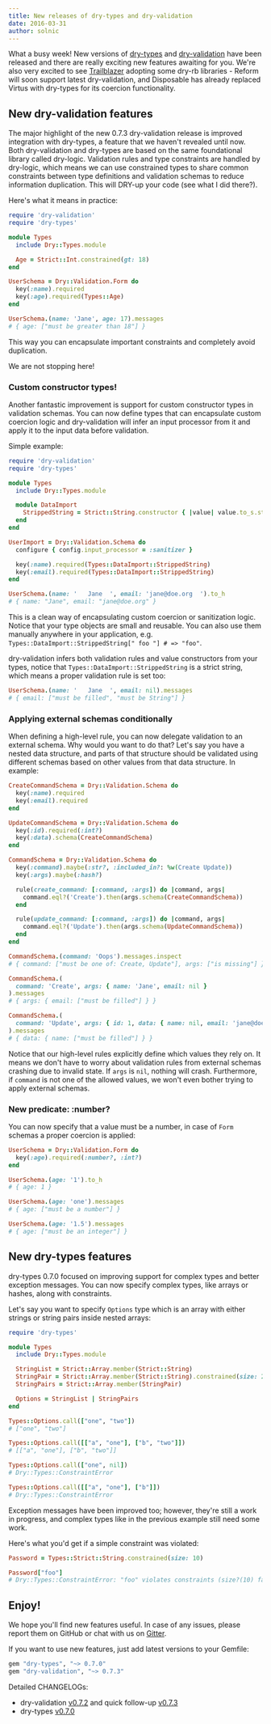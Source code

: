 ```yaml
---
title: New releases of dry-types and dry-validation
date: 2016-03-31
author: solnic
---
```


What a busy week! New versions of [dry-types](http://dry-rb.org/gems/dry-types) and [dry-validation](http://dry-rb.org/gems/dry-types) have been released and there are really exciting new features awaiting for you. We're also very excited to see [Trailblazer](http://trailblazer.to) adopting some dry-rb libraries - Reform will soon support latest dry-validation, and Disposable has already replaced Virtus with dry-types for its coercion functionality.

## New dry-validation features

The major highlight of the new 0.7.3 dry-validation release is improved integration with dry-types, a feature that we haven't revealed until now. Both dry-validation and dry-types are based on the same foundational library called dry-logic. Validation rules and type constraints are handled by dry-logic, which means we can use constrained types to share common constraints between type definitions and validation schemas to reduce information duplication. This will DRY-up your code (see what I did there?).

Here's what it means in practice:

``` ruby
require 'dry-validation'
require 'dry-types'

module Types
  include Dry::Types.module

  Age = Strict::Int.constrained(gt: 18)
end

UserSchema = Dry::Validation.Form do
  key(:name).required
  key(:age).required(Types::Age)
end

UserSchema.(name: 'Jane', age: 17).messages
# { age: ["must be greater than 18"] }
```

This way you can encapsulate important constraints and completely avoid duplication.

We are not stopping here!

### Custom constructor types!

Another fantastic improvement is support for custom constructor types in validation schemas. You can now define types that can encapsulate custom coercion logic and dry-validation will infer an input processor from it and apply it to the input data before validation.

Simple example:

``` ruby
require 'dry-validation'
require 'dry-types'

module Types
  include Dry::Types.module

  module DataImport
    StrippedString = Strict::String.constructor { |value| value.to_s.strip }
  end
end

UserImport = Dry::Validation.Schema do
  configure { config.input_processor = :sanitizer }

  key(:name).required(Types::DataImport::StrippedString)
  key(:email).required(Types::DataImport::StrippedString)
end

UserSchema.(name: '   Jane  ', email: 'jane@doe.org  ').to_h
# { name: "Jane", email: "jane@doe.org" }
```

This is a clean way of encapsulating custom coercion or sanitization logic. Notice that your type objects are small and reusable. You can also use them manually anywhere in your application, e.g. `Types::DataImport::StrippedString[" foo "] # => "foo"`.

dry-validation infers both validation rules and value constructors from your types, notice that `Types::DataImport::StrippedString` is a strict string, which means a proper validation rule is set too:

``` ruby
UserSchema.(name: '   Jane  ', email: nil).messages
# { email: ["must be filled", "must be String"] }
```

### Applying external schemas conditionally

When defining a high-level rule, you can now delegate validation to an external schema. Why would you want to do that? Let's say you have a nested data structure, and parts of that structure should be validated using different schemas based on other values from that data structure. In example:

``` ruby
CreateCommandSchema = Dry::Validation.Schema do
  key(:name).required
  key(:email).required
end

UpdateCommandSchema = Dry::Validation.Schema do
  key(:id).required(:int?)
  key(:data).schema(CreateCommandSchema)
end

CommandSchema = Dry::Validation.Schema do
  key(:command).maybe(:str?, :included_in?: %w(Create Update))
  key(:args).maybe(:hash?)

  rule(create_command: [:command, :args]) do |command, args|
    command.eql?('Create').then(args.schema(CreateCommandSchema))
  end

  rule(update_command: [:command, :args]) do |command, args|
    command.eql?('Update').then(args.schema(UpdateCommandSchema))
  end
end

CommandSchema.(command: 'Oops').messages.inspect
# { command: ["must be one of: Create, Update"], args: ["is missing"] }

CommandSchema.(
  command: 'Create', args: { name: 'Jane', email: nil }
).messages
# { args: { email: ["must be filled"] } }

CommandSchema.(
  command: 'Update', args: { id: 1, data: { name: nil, email: 'jane@doe.org' } }
).messages
# { data: { name: ["must be filled"] } }
```

Notice that our high-level rules explicitly define which values they rely on. It means we don't have to worry about validation rules from external schemas crashing due to invalid state. If `args` is `nil`, nothing will crash. Furthermore, if `command` is not one of the allowed values, we won't even bother trying to apply external schemas.

### New predicate: :number?

You can now specify that a value must be a number, in case of `Form` schemas a proper coercion is applied:

``` ruby
UserSchema = Dry::Validation.Form do
  key(:age).required(:number?, :int?)
end

UserSchema.(age: '1').to_h
# { age: 1 }

UserSchema.(age: 'one').messages
# { age: ["must be a number"] }

UserSchema.(age: '1.5').messages
# { age: ["must be an integer"] }
```

## New dry-types features

dry-types 0.7.0 focused on improving support for complex types and better exception messages. You can now specify complex types, like arrays or hashes, along with constraints.

Let's say you want to specify `Options` type which is an array with either strings or string pairs inside nested arrays:

``` ruby
require 'dry-types'

module Types
  include Dry::Types.module

  StringList = Strict::Array.member(Strict::String)
  StringPair = Strict::Array.member(Strict::String).constrained(size: 2)
  StringPairs = Strict::Array.member(StringPair)

  Options = StringList | StringPairs
end

Types::Options.call(["one", "two"])
# ["one", "two"]

Types::Options.call([["a", "one"], ["b", "two"]])
# [["a", "one"], ["b", "two"]]

Types::Options.call(["one", nil])
# Dry::Types::ConstraintError

Types::Options.call([["a", "one"], ["b"]])
# Dry::Types::ConstraintError
```

Exception messages have been improved too; however, they're still a work in progress, and complex types like in the previous example still need some work.

Here's what you'd get if a simple constraint was violated:

``` ruby
Password = Types::Strict::String.constrained(size: 10)

Password["foo"]
# Dry::Types::ConstraintError: "foo" violates constraints (size?(10) failed)
```

## Enjoy!

We hope you'll find new features useful. In case of any issues, please report them on GitHub or chat with us on [Gitter](https://gitter.im/dry-rb/chat).

If you want to use new features, just add latest versions to your Gemfile:

``` ruby
gem "dry-types", "~> 0.7.0"
gem "dry-validation", "~> 0.7.3"
```

Detailed CHANGELOGs:

- dry-validation [v0.7.2](https://github.com/dry-rb/dry-validation/blob/master/CHANGELOG.md#v072-2016-03-28) and quick follow-up [v0.7.3](https://github.com/dry-rb/dry-validation/blob/master/CHANGELOG.md#v073-2016-03-30)
- dry-types [v0.7.0](https://github.com/dry-rb/dry-types/blob/master/CHANGELOG.md#v070-2016-03-30)
